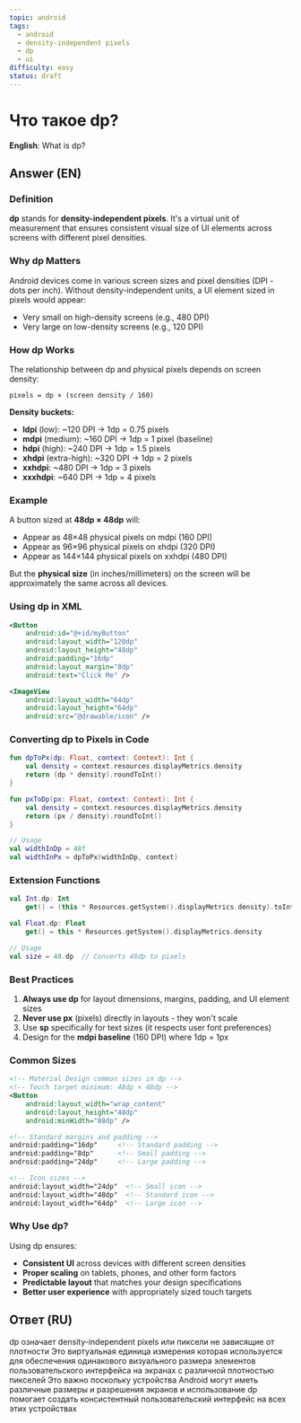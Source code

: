 ```yaml
---
topic: android
tags:
  - android
  - density-independent pixels
  - dp
  - ui
difficulty: easy
status: draft
---
```


# Что такое dp?

**English**: What is dp?

## Answer (EN)
### Definition

**dp** stands for **density-independent pixels**. It's a virtual unit of measurement that ensures consistent visual size of UI elements across screens with different pixel densities.

### Why dp Matters

Android devices come in various screen sizes and pixel densities (DPI - dots per inch). Without density-independent units, a UI element sized in pixels would appear:
- Very small on high-density screens (e.g., 480 DPI)
- Very large on low-density screens (e.g., 120 DPI)

### How dp Works

The relationship between dp and physical pixels depends on screen density:

```
pixels = dp × (screen density / 160)
```

**Density buckets:**
- **ldpi** (low): ~120 DPI → 1dp = 0.75 pixels
- **mdpi** (medium): ~160 DPI → 1dp = 1 pixel (baseline)
- **hdpi** (high): ~240 DPI → 1dp = 1.5 pixels
- **xhdpi** (extra-high): ~320 DPI → 1dp = 2 pixels
- **xxhdpi**: ~480 DPI → 1dp = 3 pixels
- **xxxhdpi**: ~640 DPI → 1dp = 4 pixels

### Example

A button sized at **48dp × 48dp** will:
- Appear as 48×48 physical pixels on mdpi (160 DPI)
- Appear as 96×96 physical pixels on xhdpi (320 DPI)
- Appear as 144×144 physical pixels on xxhdpi (480 DPI)

But the **physical size** (in inches/millimeters) on the screen will be approximately the same across all devices.

### Using dp in XML

```xml
<Button
    android:id="@+id/myButton"
    android:layout_width="120dp"
    android:layout_height="48dp"
    android:padding="16dp"
    android:layout_margin="8dp"
    android:text="Click Me" />

<ImageView
    android:layout_width="64dp"
    android:layout_height="64dp"
    android:src="@drawable/icon" />
```

### Converting dp to Pixels in Code

```kotlin
fun dpToPx(dp: Float, context: Context): Int {
    val density = context.resources.displayMetrics.density
    return (dp * density).roundToInt()
}

fun pxToDp(px: Float, context: Context): Int {
    val density = context.resources.displayMetrics.density
    return (px / density).roundToInt()
}

// Usage
val widthInDp = 48f
val widthInPx = dpToPx(widthInDp, context)
```

### Extension Functions

```kotlin
val Int.dp: Int
    get() = (this * Resources.getSystem().displayMetrics.density).toInt()

val Float.dp: Float
    get() = this * Resources.getSystem().displayMetrics.density

// Usage
val size = 48.dp  // Converts 48dp to pixels
```

### Best Practices

1. **Always use dp** for layout dimensions, margins, padding, and UI element sizes
2. **Never use px** (pixels) directly in layouts - they won't scale
3. Use **sp** specifically for text sizes (it respects user font preferences)
4. Design for the **mdpi baseline** (160 DPI) where 1dp = 1px

### Common Sizes

```xml
<!-- Material Design common sizes in dp -->
<!-- Touch target minimum: 48dp × 48dp -->
<Button
    android:layout_width="wrap_content"
    android:layout_height="48dp"
    android:minWidth="88dp" />

<!-- Standard margins and padding -->
android:padding="16dp"     <!-- Standard padding -->
android:padding="8dp"      <!-- Small padding -->
android:padding="24dp"     <!-- Large padding -->

<!-- Icon sizes -->
android:layout_width="24dp"  <!-- Small icon -->
android:layout_width="48dp"  <!-- Standard icon -->
android:layout_width="64dp"  <!-- Large icon -->
```

### Why Use dp?

Using dp ensures:
- **Consistent UI** across devices with different screen densities
- **Proper scaling** on tablets, phones, and other form factors
- **Predictable layout** that matches your design specifications
- **Better user experience** with appropriately sized touch targets

## Ответ (RU)
dp означает density-independent pixels или пиксели не зависящие от плотности Это виртуальная единица измерения которая используется для обеспечения одинакового визуального размера элементов пользовательского интерфейса на экранах с различной плотностью пикселей Это важно поскольку устройства Android могут иметь различные размеры и разрешения экранов и использование dp помогает создать консистентный пользовательский интерфейс на всех этих устройствах

